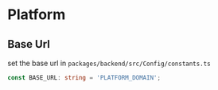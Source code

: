 # Platform

## Base Url
set the base url in `packages/backend/src/Config/constants.ts`  
```typescript
const BASE_URL: string = 'PLATFORM_DOMAIN';
```